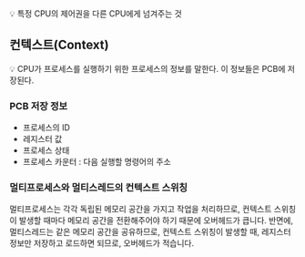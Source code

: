 <aside>
💡 특정 CPU의 제어권을 다른 CPU에게 넘겨주는 것

</aside>

## 컨텍스트(Context)

<aside>
💡 CPU가 프로세스를 실행하기 위한 프로세스의 정보를 말한다. 이 정보들은 PCB에 저장된다.

</aside>

### PCB 저장 정보

- 프로세스의 ID
- 레지스터 값
- 프로세스 상태
- 프로세스 카운터 : 다음 실행할 명령어의 주소

### 멀티프로세스와 멀티스레드의 컨텍스트 스위칭

멀티프로세스는 각각 독립된 메모리 공간을 가지고 작업을 처리하므로, 컨텍스트 스위칭이 발생할 때마다 메모리 공간을 전환해주어야 하기 때문에 오버헤드가 큽니다. 반면에, 멀티스레드는 같은 메모리 공간을 공유하므로, 컨텍스트 스위칭이 발생할 때, 레지스터 정보만 저장하고 로드하면 되므로, 오버헤드가 적습니다.

